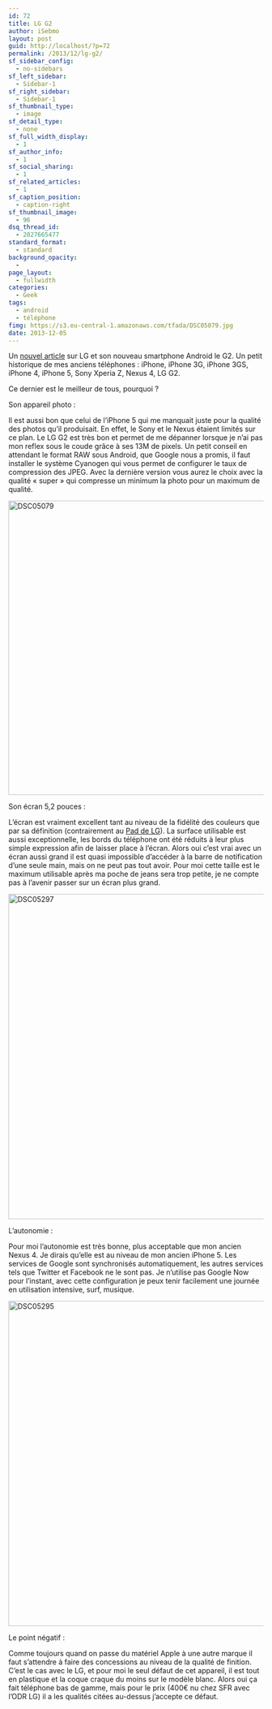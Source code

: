 ```yaml
---
id: 72
title: LG G2
author: iSebmo
layout: post
guid: http://localhost/?p=72
permalink: /2013/12/lg-g2/
sf_sidebar_config:
  - no-sidebars
sf_left_sidebar:
  - Sidebar-1
sf_right_sidebar:
  - Sidebar-1
sf_thumbnail_type:
  - image
sf_detail_type:
  - none
sf_full_width_display:
  - 1
sf_author_info:
  - 1
sf_social_sharing:
  - 1
sf_related_articles:
  - 1
sf_caption_position:
  - caption-right
sf_thumbnail_image:
  - 96
dsq_thread_id:
  - 2027665477
standard_format:
  - standard
background_opacity:
  - 
page_layout:
  - fullwidth
categories:
  - Geek
tags:
  - android
  - téléphone
fimg: https://s3.eu-central-1.amazonaws.com/tfada/DSC05079.jpg
date: 2013-12-05
---
```

Un [nouvel article][1] sur LG et son nouveau smartphone Android le G2. Un petit historique de mes anciens téléphones : iPhone, iPhone 3G, iPhone 3GS, iPhone 4, iPhone 5, Sony Xperia Z, Nexus 4, LG G2.

Ce dernier est le meilleur de tous, pourquoi ?

<p class="impact-text">
  Son appareil photo :
</p>

Il est aussi bon que celui de l’iPhone 5 qui me manquait juste pour la qualité des photos qu’il produisait. En effet, le Sony et le Nexus étaient limités sur ce plan. Le LG G2 est très bon et permet de me dépanner lorsque je n’ai pas mon reflex sous le coude grâce à ses 13M de pixels. Un petit conseil en attendant le format RAW sous Android, que Google nous a promis, il faut installer le système Cyanogen qui vous permet de configurer le taux de compression des JPEG. Avec la dernière version vous aurez le choix avec la qualité &laquo;&nbsp;super&nbsp;&raquo; qui compresse un minimum la photo pour un maximum de qualité.

[<img class="alignnone size-full wp-image-97" src="https://s3.eu-central-1.amazonaws.com/tfada/DSC05079.jpg" alt="DSC05079" width="960" height="580" />][2]

<p class="impact-text">
  Son écran 5,2 pouces :
</p>

L’écran est vraiment excellent tant au niveau de la fidélité des couleurs que par sa définition (contrairement au [Pad de LG][1]). La surface utilisable est aussi exceptionnelle, les bords du téléphone ont été réduits à leur plus simple expression afin de laisser place à l’écran. Alors oui c’est vrai avec un écran aussi grand il est quasi impossible d’accéder à la barre de notification d’une seule main, mais on ne peut pas tout avoir. Pour moi cette taille est le maximum utilisable après ma poche de jeans sera trop petite, je ne compte pas à l’avenir passer sur un écran plus grand.

[<img class="alignnone size-full wp-image-102" src="https://s3.eu-central-1.amazonaws.com/tfada/DSC05297.jpg" alt="DSC05297" width="960" height="641" />][3]

<p class="impact-text">
  L&rsquo;autonomie :
</p>

Pour moi l’autonomie est très bonne, plus acceptable que mon ancien Nexus 4. Je dirais qu’elle est au niveau de mon ancien iPhone 5. Les services de Google sont synchronisés automatiquement, les autres services tels que Twitter et Facebook ne le sont pas. Je n’utilise pas Google Now pour l’instant, avec cette configuration je peux tenir facilement une journée en utilisation intensive, surf, musique.

[<img class="alignnone size-full wp-image-101" src="https://s3.eu-central-1.amazonaws.com/tfada/DSC052951.jpg" alt="DSC05295" width="960" height="641" />][4]

<p class="impact-text">
  Le point négatif :
</p>

Comme toujours quand on passe du matériel Apple à une autre marque il faut s’attendre à faire des concessions au niveau de la qualité de finition. C’est le cas avec le LG, et pour moi le seul défaut de cet appareil, il est tout en plastique et la coque craque du moins sur le modèle blanc. Alors oui ça fait téléphone bas de gamme, mais pour le prix (400€ nu chez SFR avec l’ODR LG) il a les qualités citées au-dessus j’accepte ce défaut.

 [1]: http://localhost/2013/11/retour-sur-la-tablette-lg-pad-8-3/ "Retour sur la tablette LG pad 8.3"
 [2]: https://s3.eu-central-1.amazonaws.com/tfada/DSC05079.jpg
 [3]: https://s3.eu-central-1.amazonaws.com/tfada/DSC05297.jpg
 [4]: https://s3.eu-central-1.amazonaws.com/tfada/DSC052951.jpg
